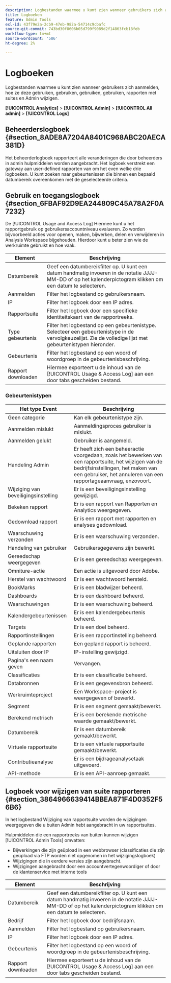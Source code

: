 ```yaml
---
description: Logbestanden waarmee u kunt zien wanneer gebruikers zich aanmelden, hoe ze deze gebruiken, gebruiken, gebruiken, gebruiken, rapporten met suites en Admin wijzigen.
title: Logboeken
feature: Admin Tools
exl-id: 43f79e2a-2cb9-47eb-982a-54714c9cbafc
source-git-commit: 743bd30f8606b05d799f9089d2f14863fcb18feb
workflow-type: tm+mt
source-wordcount: '586'
ht-degree: 2%

---
```


# Logboeken

Logbestanden waarmee u kunt zien wanneer gebruikers zich aanmelden, hoe ze deze gebruiken, gebruiken, gebruiken, gebruiken, rapporten met suites en Admin wijzigen.

**[!UICONTROL Analytics]** > **[!UICONTROL Admin]** > **[!UICONTROL All admin]** > **[!UICONTROL Logs]**

## Beheerderslogboek {#section_8ADE8A7204A8401C968ABC20AECA381D}

Het beheerderlogboek rapporteert alle veranderingen die door beheerders in admin hulpmiddelen worden aangebracht. Het logboek verstrekt een gateway aan user-defined rapporten van om het even welke drie logboeken. U kunt zoeken naar gebeurtenissen die binnen een bepaald datumbereik overeenkomen met de geselecteerde criteria.

## Gebruik en toegangslogboek {#section_6FBAF92D9EA244809C45A78A2F0A7232}

De [!UICONTROL Usage and Access Log] Hiermee kunt u het rapportgebruik op gebruikersaccountniveau evalueren. Zo worden bijvoorbeeld acties voor openen, maken, bijwerken, delen en verwijderen in Analysis Workspace bijgehouden. Hierdoor kunt u beter zien wie de werkruimte gebruikt en hoe vaak.

| Element | Beschrijving |
|---|---|
| Datumbereik | Geef een datumbereikfilter op. U kunt een datum handmatig invoeren in de notatie JJJJ-MM-DD of op het kalenderpictogram klikken om een datum te selecteren. |
| Aanmelden | Filter het logbestand op gebruikersnaam. |
| IP | Filter het logboek door een IP adres. |
| Rapportsuite | Filter het logboek door een specifieke identiteitskaart van de rapportreeks. |
| Type gebeurtenis | Filter het logbestand op een gebeurtenistype. Selecteer een gebeurtenistype in de vervolgkeuzelijst. Zie de volledige lijst met gebeurtenistypen hieronder. |
| Gebeurtenis | Filter het logbestand op een woord of woordgroep in de gebeurtenisbeschrijving. |
| Rapport downloaden | Hiermee exporteert u de inhoud van de [!UICONTROL Usage & Access Log] aan een door tabs gescheiden bestand. |

### Gebeurtenistypen

| Het type Event | Beschrijving |
| --- | --- |
| Geen categorie | Kan elk gebeurtenistype zijn. |
| Aanmelden mislukt | Aanmeldingsproces gebruiker is mislukt. |
| Aanmelden gelukt | Gebruiker is aangemeld. |
| Handeling Admin | Er heeft zich een beheeractie voorgedaan, zoals het bewerken van een rapportsuite, het wijzigen van de bedrijfsinstellingen, het maken van een gebruiker, het annuleren van een rapportageaanvraag, enzovoort. |
| Wijziging van beveiligingsinstelling | Er is een beveiligingsinstelling gewijzigd. |
| Bekeken rapport | Er is een rapport van Rapporten en Analytics weergegeven. |
| Gedownload rapport | Er is een rapport met rapporten en analyses gedownload. |
| Waarschuwing verzonden | Er is een waarschuwing verzonden. |
| Handeling van gebruiker | Gebruikersgegevens zijn bewerkt. |
| Gereedschap weergegeven | Er is een gereedschap weergegeven. |
| Omniture-actie | Een actie is uitgevoerd door Adobe. |
| Herstel van wachtwoord | Er is een wachtwoord hersteld. |
| BookMarks | Er is een bladwijzer beheerd. |
| Dashboards | Er is een dashboard beheerd. |
| Waarschuwingen | Er is een waarschuwing beheerd. |
| Kalendergebeurtenissen | Er is een kalendergebeurtenis beheerd. |
| Targets | Er is een doel beheerd. |
| Rapportinstellingen | Er is een rapportinstelling beheerd. |
| Geplande rapporten | Een gepland rapport is beheerd. |
| Uitsluiten door IP | IP-instelling gewijzigd. |
| Pagina&#39;s een naam geven | Vervangen. |
| Classificaties | Er is een classificatie beheerd. |
| Databronnen | Er is een gegevensbron beheerd. |
| Werkruimteproject | Een Workspace-project is weergegeven of bewerkt. |
| Segment | Er is een segment gemaakt/bewerkt. |
| Berekend metrisch | Er is een berekende metrische waarde gemaakt/bewerkt. |
| Datumbereik | Er is een datumbereik gemaakt/bewerkt. |
| Virtuele rapportsuite | Er is een virtuele rapportsuite gemaakt/bewerkt. |
| Contributieanalyse | Er is een bijdrageanalysetaak uitgevoerd. |
| API-methode | Er is een API-aanroep gemaakt. |


## Logboek voor wijzigen van suite rapporteren {#section_3864966639414BBEA871F4D0352F56B6}

In het logbestand Wijziging van rapportsuite worden de wijzigingen weergegeven die u buiten Admin hebt aangebracht in uw rapportsuites.

Hulpmiddelen die een rapportreeks van buiten kunnen wijzigen [!UICONTROL Admin Tools] omvatten:

* Bijwerkingen die zijn geüpload in een webbrowser (classificaties die zijn geüpload via FTP worden niet opgenomen in het wijzigingslogboek)
* Wijzigingen die in eerdere versies zijn aangebracht.
* Wijzigingen aangebracht door een accountvertegenwoordiger of door de klantenservice met interne tools

| Element | Beschrijving |
|---|---|
| Datumbereik | Geef een datumbereikfilter op. U kunt een datum handmatig invoeren in de notatie JJJJ-MM-DD of op het kalenderpictogram klikken om een datum te selecteren. |
| Bedrijf | Filter het logboek door bedrijfsnaam. |
| Aanmelden | Filter het logbestand op gebruikersnaam. |
| IP | Filter het logboek door een IP adres. |
| Gebeurtenis | Filter het logbestand op een woord of woordgroep in de gebeurtenisbeschrijving. |
| Rapport downloaden | Hiermee exporteert u de inhoud van de [!UICONTROL Usage & Access Log] aan een door tabs gescheiden bestand. |
